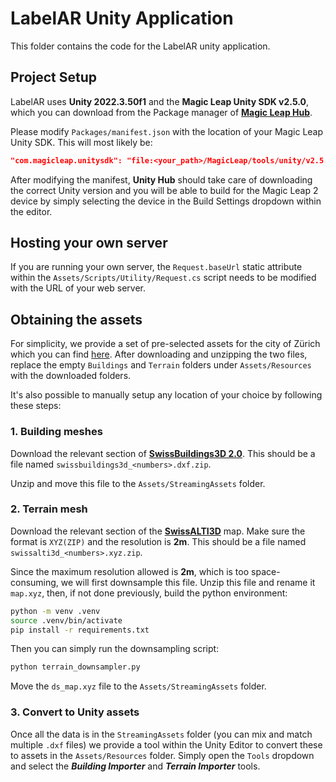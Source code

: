 # LabelAR Unity Application
This folder contains the code for the LabelAR unity application.

## Project Setup
LabelAR uses **Unity 2022.3.50f1** and the **Magic Leap Unity SDK v2.5.0**, which you can download from the Package manager of [**Magic Leap Hub**](https://ml2-developer.magicleap.com/downloads).

Please modify `Packages/manifest.json` with the location of your Magic Leap Unity SDK. This will most likely be:
```json
"com.magicleap.unitysdk": "file:<your_path>/MagicLeap/tools/unity/v2.5.0/com.magicleap.unitysdk.tgz",
```

After modifying the manifest, **Unity Hub** should take care of downloading the correct Unity version and you will be able to build for the Magic Leap 2 device by simply selecting the device in the Build Settings dropdown within the editor.

## Hosting your own server
If you are running your own server, the `Request.baseUrl` static attribute within the `Assets/Scripts/Utility/Request.cs` script needs to be modified with the URL of your web server.

## Obtaining the assets
For simplicity, we provide a set of pre-selected assets for the city of Zürich which you can find [here](https://polybox.ethz.ch/index.php/s/JkaCCkGQjmU8Mh3). After downloading and unzipping the two files, replace the empty `Buildings` and `Terrain` folders under `Assets/Resources` with the downloaded folders.

It's also possible to manually setup any location of your choice by following these steps:

### 1. Building meshes
Download the relevant section of [**SwissBuildings3D 2.0**](https://www.swisstopo.admin.ch/it/modello-del-territorio-swissbuildings3d-2-0#swissBUILDINGS3D-2.0---Download). This should be a file named `swissbuildings3d_<numbers>.dxf.zip`.

Unzip and move this file to the `Assets/StreamingAssets` folder.

### 2. Terrain mesh
Download the relevant section of the [**SwissALTI3D**](https://www.swisstopo.admin.ch/en/height-model-swissalti3d#swissALTI3D---Download) map. Make sure the format is `XYZ(ZIP)` and the resolution is **2m**. This should be a file named `swissalti3d_<numbers>.xyz.zip`.

Since the maximum resolution allowed is **2m**, which is too space-consuming, we will first downsample this file.
Unzip this file and rename it `map.xyz`, then, if not done previously, build the python environment:

```bash
python -m venv .venv
source .venv/bin/activate
pip install -r requirements.txt
```

Then you can simply run the downsampling script:
```bash
python terrain_downsampler.py
```

Move the `ds_map.xyz` file to the `Assets/StreamingAssets` folder.

### 3. Convert to Unity assets
Once all the data is in the `StreamingAssets` folder (you can mix and match multiple `.dxf` files) we provide a tool within the Unity Editor to convert these to assets in the `Assets/Resources` folder. Simply open the `Tools` dropdown and select the ***Building Importer*** and ***Terrain Importer*** tools.